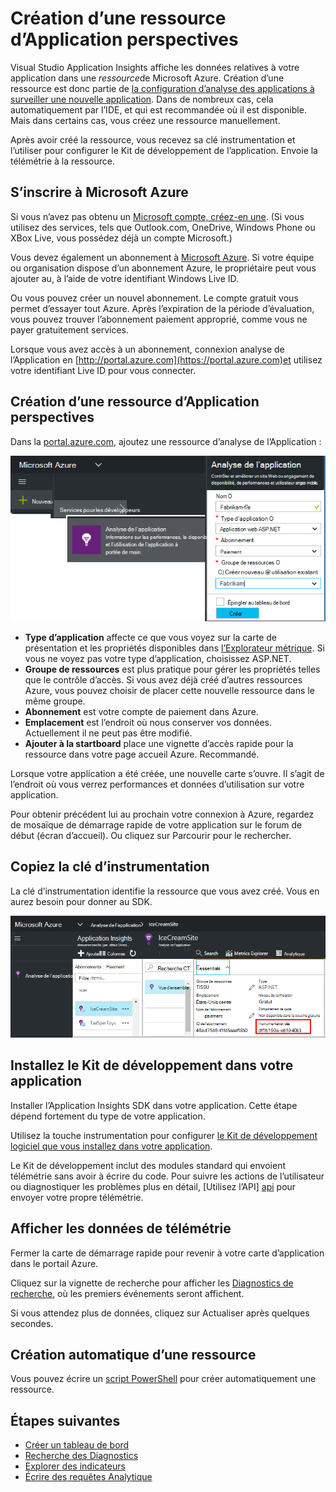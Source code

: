 <properties 
    pageTitle="Créer une nouvelle ressource Application Insights | Microsoft Azure" 
    description="Définir des perspectives Application d’analyse pour une nouvelle application live. Approche basée sur le Web." 
    services="application-insights" 
    documentationCenter=""
    authors="alancameronwills" 
    manager="douge"/>

<tags 
    ms.service="application-insights" 
    ms.workload="tbd" 
    ms.tgt_pltfrm="ibiza" 
    ms.devlang="na" 
    ms.topic="article" 
    ms.date="08/26/2016" 
    ms.author="awills"/>

# <a name="create-an-application-insights-resource"></a>Création d’une ressource d’Application perspectives

Visual Studio Application Insights affiche les données relatives à votre application dans une *ressource*de Microsoft Azure. Création d’une ressource est donc partie de [la configuration d’analyse des applications à surveiller une nouvelle application][start]. Dans de nombreux cas, cela automatiquement par l’IDE, et qui est recommandée où il est disponible. Mais dans certains cas, vous créez une ressource manuellement.

Après avoir créé la ressource, vous recevez sa clé instrumentation et l’utiliser pour configurer le Kit de développement de l’application. Envoie la télémétrie à la ressource.

## <a name="sign-up-to-microsoft-azure"></a>S’inscrire à Microsoft Azure

Si vous n’avez pas obtenu un [Microsoft compte, créez-en une](http://live.com). (Si vous utilisez des services, tels que Outlook.com, OneDrive, Windows Phone ou XBox Live, vous possédez déjà un compte Microsoft.)

Vous devez également un abonnement à [Microsoft Azure](http://azure.com). Si votre équipe ou organisation dispose d’un abonnement Azure, le propriétaire peut vous ajouter au, à l’aide de votre identifiant Windows Live ID.

Ou vous pouvez créer un nouvel abonnement. Le compte gratuit vous permet d’essayer tout Azure. Après l’expiration de la période d’évaluation, vous pouvez trouver l’abonnement paiement approprié, comme vous ne payer gratuitement services. 

Lorsque vous avez accès à un abonnement, connexion analyse de l’Application en [http://portal.azure.com](https://portal.azure.com)et utilisez votre identifiant Live ID pour vous connecter.


## <a name="create-an-application-insights-resource"></a>Création d’une ressource d’Application perspectives
  

Dans la [portal.azure.com](https://portal.azure.com), ajoutez une ressource d’analyse de l’Application :

![Cliquez sur Nouveau, Application perspectives](./media/app-insights-create-new-resource/01-new.png)


* **Type d’application** affecte ce que vous voyez sur la carte de présentation et les propriétés disponibles dans [l’Explorateur métrique][metrics]. Si vous ne voyez pas votre type d’application, choisissez ASP.NET.
* **Groupe de ressources** est plus pratique pour gérer les propriétés telles que le contrôle d’accès. Si vous avez déjà créé d’autres ressources Azure, vous pouvez choisir de placer cette nouvelle ressource dans le même groupe.
* **Abonnement** est votre compte de paiement dans Azure.
* **Emplacement** est l’endroit où nous conserver vos données. Actuellement il ne peut pas être modifié.
* **Ajouter à la startboard** place une vignette d’accès rapide pour la ressource dans votre page accueil Azure. Recommandé.

Lorsque votre application a été créée, une nouvelle carte s’ouvre. Il s’agit de l’endroit où vous verrez performances et données d’utilisation sur votre application. 

Pour obtenir précédent lui au prochain votre connexion à Azure, regardez de mosaïque de démarrage rapide de votre application sur le forum de début (écran d’accueil). Ou cliquez sur Parcourir pour le rechercher.


## <a name="copy-the-instrumentation-key"></a>Copiez la clé d’instrumentation

La clé d’instrumentation identifie la ressource que vous avez créé. Vous en aurez besoin pour donner au SDK.

![Cliquez sur Essentials, cliquez sur la touche Instrumentation, CTRL + C](./media/app-insights-create-new-resource/02-props.png)

## <a name="install-the-sdk-in-your-app"></a>Installez le Kit de développement dans votre application

Installer l’Application Insights SDK dans votre application. Cette étape dépend fortement du type de votre application. 

Utilisez la touche instrumentation pour configurer [le Kit de développement logiciel que vous installez dans votre application][start].

Le Kit de développement inclut des modules standard qui envoient télémétrie sans avoir à écrire du code. Pour suivre les actions de l’utilisateur ou diagnostiquer les problèmes plus en détail, [Utilisez l’API] [ api] pour envoyer votre propre télémétrie.


## <a name="monitor"></a>Afficher les données de télémétrie

Fermer la carte de démarrage rapide pour revenir à votre carte d’application dans le portail Azure.

Cliquez sur la vignette de recherche pour afficher les [Diagnostics de recherche][diagnostic], où les premiers événements seront affichent. 

Si vous attendez plus de données, cliquez sur Actualiser après quelques secondes.

## <a name="creating-a-resource-automatically"></a>Création automatique d’une ressource

Vous pouvez écrire un [script PowerShell](app-insights-powershell-script-create-resource.md) pour créer automatiquement une ressource.

## <a name="next-steps"></a>Étapes suivantes

* [Créer un tableau de bord](app-insights-dashboards.md)
* [Recherche des Diagnostics](app-insights-diagnostic-search.md)
* [Explorer des indicateurs](app-insights-metrics-explorer.md)
* [Écrire des requêtes Analytique](app-insights-analytics.md)


<!--Link references-->

[api]: app-insights-api-custom-events-metrics.md
[diagnostic]: app-insights-diagnostic-search.md
[metrics]: app-insights-metrics-explorer.md
[start]: app-insights-overview.md

 